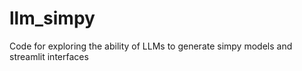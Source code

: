 # llm_simpy
Code for exploring the ability of LLMs to generate simpy models and streamlit interfaces
